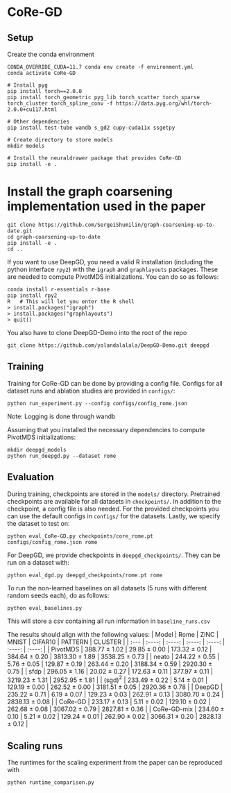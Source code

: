 # CoRe-GD

## Setup

Create the conda environment
```
CONDA_OVERRIDE_CUDA=11.7 conda env create -f environment.yml
conda activate CoRe-GD

# Install pyg
pip install torch==2.0.0
pip install torch_geometric pyg_lib torch_scatter torch_sparse torch_cluster torch_spline_conv -f https://data.pyg.org/whl/torch-2.0.0+cu117.html

# Other dependencies
pip install test-tube wandb s_gd2 cupy-cuda11x ssgetpy

# Create directory to store models
mkdir models

# Install the neuraldrawer package that provides CoRe-GD
pip install -e .
```

# Install the graph coarsening implementation used in the paper
```
git clone https://github.com/SergeiShumilin/graph-coarsening-up-to-date.git
cd graph-coarsening-up-to-date
pip install -e .
cd ..
```

If you want to use DeepGD, you need a valid R installation (including the python interface `rpy2`) with the `igraph` and `graphlayouts` packages. These are needed to compute PivotMDS initializations. You can do so as follows:

```
conda install r-essentials r-base
pip install rpy2
R   # This will let you enter the R shell
> install.packages("igraph")
> install.packages("graphlayouts")
> quit()
```

You also have to clone DeepGD-Demo into the root of the repo
```
git clone https://github.com/yolandalalala/DeepGD-Demo.git deepgd
```


## Training
Training for CoRe-GD can be done by providing a config file. Configs for all dataset runs and ablation studies are provided in `configs/`:
```
python run_experiment.py --config configs/config_rome.json
```

Note: Logging is done through wandb


Assuming that you installed the necessary dependencies to compute PivotMDS initializations:
```
mkdir deepgd_models
python run_deepgd.py --dataset rome
```

## Evaluation
During training, checkpoints are stored in the `models/` directory. Pretrained checkpoints are available for all datasets in `checkpoints/`.
In addition to the checkpoint, a config file is also needed. For the provided checkpoints you can use the default configs in `configs/` for the datasets.
Lastly, we specify the dataset to test on:
```
python eval_CoRe-GD.py checkpoints/core_rome.pt configs/config_rome.json rome 
```

For DeepGD, we provide checkpoints in `deepgd_checkpoints/`. They can be run on a dataset with:
```
python eval_dgd.py deepgd_checkpoints/rome.pt rome
```

To run the non-learned baselines on all datasets (5 runs with different random seeds each), do as follows:
```
python eval_baselines.py
```
This will store a csv containing all run information in `baseline_runs.csv`

The results should align with the following values:
| Model       | Rome              | ZINC             | MNIST             | CIFAR10          | PATTERN            | CLUSTER            |
| :---        |    :----:         |    :----:        |    :----:         |    :----:        |    :----:          |    :----:          |
| PivotMDS    | 388.77 &pm;  1.02 | 29.85 &pm;  0.00 | 173.32 &pm;  0.12 | 384.64 &pm; 0.20 | 3813.30 &pm;  1.89 | 3538.25 &pm;  0.73 |
| neato       | 244.22  &pm; 0.55 |  5.76 &pm;  0.05 | 129.87 &pm;  0.19 | 263.44 &pm; 0.20 | 3188.34 &pm;  0.59 | 2920.30 &pm;  0.75 |
| sfdp        | 296.05 &pm;  1.16 | 20.02 &pm;  0.27 | 172.63 &pm;  0.11 | 377.97 &pm; 0.11 | 3219.23 &pm;  1.31 | 2952.95 &pm; 1.81  |
| (sgd)$^2$   | 233.49 &pm;  0.22 | 5.14 &pm;  0.01  | 129.19 &pm;  0.00 | 262.52 &pm; 0.00 | 3181.51 &pm;  0.05 | 2920.36 &pm;  0.78 |
| DeepGD      | 235.22 &pm; 0.71  | 6.19 &pm; 0.07   | 129.23 &pm; 0.03  | 262.91 &pm; 0.13 | 3080.70 &pm; 0.24  | 2838.13 &pm; 0.08  |
| CoRe-GD     | 233.17 &pm;  0.13 | 5.11 &pm;  0.02  | 129.10 &pm;  0.02 | 262.68 &pm; 0.08 | 3067.02 &pm;  0.79 | 2827.81 &pm;  0.36 |
| CoRe-GD-mix | 234.60 &pm; 0.10  | 5.21 &pm; 0.02   | 129.24 &pm; 0.01  | 262.90 &pm; 0.02 | 3066.31 &pm; 0.20  | 2828.13 &pm; 0.12  |


## Scaling runs
The runtimes for the scaling experiment from the paper can be reproduced with 
```
python runtime_comparison.py
```

